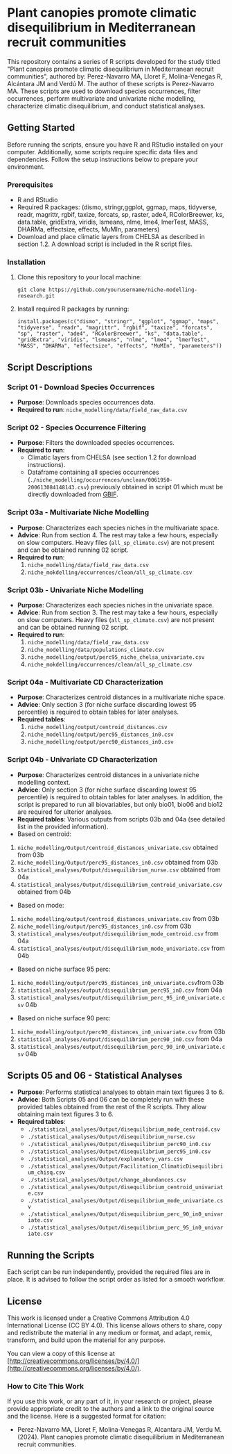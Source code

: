 

# Plant canopies promote climatic disequilibrium in Mediterranean recruit communities

This repository contains a series of R scripts developed for the study titled "Plant canopies promote climatic disequilibrium in Mediterranean recruit communities", authored by: Perez-Navarro MA, Lloret F, Molina-Venegas R, Alcántara JM and Verdú M. The author of these scripts is Perez-Navarro MA. These scripts are used to download species occurrences, filter occurrences, perform multivariate and univariate niche modelling, characterize climatic disequilibrium, and conduct statistical analyses.

## Getting Started

Before running the scripts, ensure you have R and RStudio installed on your computer. Additionally, some scripts require specific data files and dependencies. Follow the setup instructions below to prepare your environment.

### Prerequisites

- R and RStudio
- Required R packages: (dismo, stringr,ggplot, ggmap, maps, tidyverse, readr, magrittr, rgbif, taxize, forcats, sp, raster, ade4, RColorBreewer, ks, data.table, gridExtra, viridis, lsmeans, nlme, lme4, lmerTest, MASS, DHARMa, effectsize, effects, MuMIn, parameters)
- Download and place climatic layers from CHELSA as described in section 1.2. A download script is included in the R script files.

### Installation

1. Clone this repository to your local machine:
   ```
   git clone https://github.com/yourusername/niche-modelling-research.git
   ```
2. Install required R packages by running:
   ```
   install.packages(c("dismo", "stringr", "ggplot", "ggmap", "maps", "tidyverse", "readr", "magrittr", "rgbif", "taxize", "forcats", "sp", "raster", "ade4", "RColorBreewer", "ks", "data.table", "gridExtra", "viridis", "lsmeans", "nlme", "lme4", "lmerTest", "MASS", "DHARMa", "effectsize", "effects", "MuMIn", "parameters"))
   ```
 
## Script Descriptions

### Script 01 - Download Species Occurrences

- **Purpose**: Downloads species occurrences data.
- **Required to run**: `niche_modelling/data/field_raw_data.csv`

### Script 02 - Species Occurrence Filtering

- **Purpose**: Filters the downloaded species occurrences.
- **Required to run**:
  - Climatic layers from CHELSA (see section 1.2 for download instructions).
  - Dataframe containing all species occurrences (`./niche_modelling/occurrences/unclean/0061950-200613084148143.csv`) previously obtained in script 01 which must be directly downloaded from [GBIF](https://doi.org/10.15468/dl.9c6h5v).

### Script 03a - Multivariate Niche Modelling

- **Purpose**: Characterizes each species niches in the multivariate space.
- **Advice**: Run from section 4. The rest may take a few hours, especially on slow computers. Heavy files (`all_sp_climate.csv`) are not present and can be obtained running 02 script.
- **Required to run**:
  1. `niche_modelling/data/field_raw_data.csv`
  2. `niche_mokdelling/occurrences/clean/all_sp_climate.csv`

### Script 03b - Univariate Niche Modelling

- **Purpose**: Characterizes each species niches in the univariate space.
- **Advice**: Run from section 3. The rest may take a few hours, especially on slow computers. Heavy files (`all_sp_climate.csv`) are not present and can be obtained running 02 script.
- **Required to run**:
  1. `niche_modelling/data/field_raw_data.csv`
  2. `niche_modelling/data/populations_climate.csv`
  3. `niche_modelling/output/perc95_niche_chelsa_univariate.csv`
  4. `niche_mokdelling/occurrences/clean/all_sp_climate.csv`

### Script 04a - Multivariate CD Characterization

- **Purpose**: Characterizes centroid distances in a multivariate niche space.
- **Advice**: Only section 3 (for niche surface discarding lowest 95 percentile) is required to obtain tables for later analyses.
- **Required tables**: 
  1. `niche_modelling/output/centroid_distances.csv`
  2. `niche_modelling/output/perc95_distances_in0.csv`
  3. `niche_modelling/output/perc90_distances_in0.csv`

### Script 04b - Univariate CD Characterization
- **Purpose**: Characterizes centroid distances in a univariate niche modelling context.
- **Advice**: Only section 3 (for niche surface discarding lowest 95 percentile) is required to obtain tables for later analyses. In addition, the script is prepared to run all biovariables, but only bio01, bio06 and bio12 are required for ulterior analyses.
- **Required tables**: Various outputs from scripts 03b and 04a (see detailed list in the provided information).
- Based on centroid:
1.	`niche_modelling/Output/centroid_distances_univariate.csv` obtained from 03b
2.	`niche_modelling/Output/perc95_distances_in0.csv` obtained from 03b
3.	`statistical_analyses/Output/disequilibrium_nurse.csv` obtained from 04a
4.	`statistical_analyses/Output/disequilibrium_centroid_univariate.csv` obtained from 04b
- Based on mode:
1.	`niche_modelling/output/centroid_distances_univariate.csv` from 03b
2.	`niche_modelling/output/perc95_distances_in0.csv` from 03b
3.	`statistical_analyses/output/disequilibrium_mode_centroid.csv` from 04a
4.	`statistical_analyses/output/disequilibrium_mode_univariate.csv` from 04b
- Based on niche surface 95 perc:
1.	`niche_modelling/output/perc95_distances_in0_univariate.csv`from 03b
2.	`statistical_analyses/output/disequilibrium_perc95_in0.csv` from 04a
3.	`statistical_analyses/output/disequilibrium_perc_95_in0_univariate.csv` 04b
- Based on niche surface 90 perc:
1.	`niche_modelling/output/perc90_distances_in0_univariate.csv` from 03b
2.	`statistical_analyses/output/disequilibrium_perc90_in0.csv` from 04a
3.	`statistical_analyses/output/disequilibrium_perc_90_in0_univariate.csv` 04b

## Scripts 05 and 06 - Statistical Analyses

- **Purpose**: Performs statistical analyses to obtain main text figures 3 to 6.
- **Advice**: Both Scripts 05 and 06 can be completely run with these provided tables obtained from the rest of the R scripts. They allow obtaining main text figures 3 to 6.
- **Required tables**:
  - `./statistical_analyses/Output/disequilibrium_mode_centroid.csv`
  - `./statistical_analyses/Output/disequilibrium_nurse.csv`
  - `./statistical_analyses/Output/disequilibrium_perc90_in0.csv`
  - `./statistical_analyses/Output/disequilibrium_perc95_in0.csv`
  - `./statistical_analyses/Output/explanatory_vars.csv`
  - `./statistical_analyses/Output/Facilitation_ClimaticDisequilibrium_chisq.csv`
  - `./statistical_analyses/Output/change_abundances.csv`
  - `./statistical_analyses/Output/disequilibrium_centroid_univariate.csv`
  - `./statistical_analyses/Output/disequilibrium_mode_univariate.csv`
  - `./statistical_analyses/Output/disequilibrium_perc_90_in0_univariate.csv`
  - `./statistical_analyses/Output/disequilibrium_perc_95_in0_univariate.csv`

## Running the Scripts

Each script can be run independently, provided the required files are in place. It is advised to follow the script order as listed for a smooth workflow.

## License

This work is licensed under a Creative Commons Attribution 4.0 International License (CC BY 4.0). This license allows others to share, copy and redistribute the material in any medium or format, and adapt, remix, transform, and build upon the material for any purpose. 

You can view a copy of this license at [http://creativecommons.org/licenses/by/4.0/](http://creativecommons.org/licenses/by/4.0/).

### How to Cite This Work

If you use this work, or any part of it, in your research or project, please provide appropriate credit to the authors and a link to the original source and the license. Here is a suggested format for citation:

- Perez-Navarro MA, Lloret F, Molina-Venegas R, Alcantara JM, Verdu M. (2024). Plant canopies promote climatic disequilibrium in Mediterranean recruit communities.





